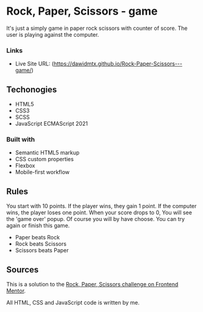 # Rock, Paper, Scissors - game

It's  just a simply game in paper rock scissors with counter of score. The user is playing against the computer.

### Links

- Live Site URL: (https://dawidmtx.github.io/Rock-Paper-Scissors---game/)


## Techonogies

- HTML5
- CSS3
- SCSS
- JavaScript ECMAScript 2021

### Built with

- Semantic HTML5 markup
- CSS custom properties
- Flexbox
- Mobile-first workflow

## Rules

You start with 10 points. If the player wins, they gain 1 point. If the computer wins, the player loses one point. When your score drops to 0, You will see the 'game over' popup.
Of course you will by have choose. You can try again or finish this game.

- Paper beats Rock
- Rock beats Scissors
- Scissors beats Paper

## Sources

This is a solution to the [Rock, Paper, Scissors challenge on Frontend Mentor](https://www.frontendmentor.io/challenges/rock-paper-scissors-game-pTgwgvgH).

All HTML, CSS and JavaScript code is written by me.









